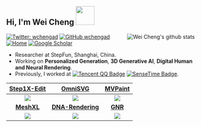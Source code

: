 
<h2> Hi, I'm Wei Cheng <img src="https://media.giphy.com/media/mGcNjsfWAjY5AEZNw6/giphy.gif" width="50"></h2>

<a href="#wchengaa-title">
  <img align="right" src="https://github-readme-stats.vercel.app/api?username=wchengad&show_icons=true&include_all_commits=true&theme=buefy&hide_border=true" alt="Wei Cheng's github stats" />
</a>


[![Twitter: wchengad](https://img.shields.io/twitter/follow/wchengad?style=social)](https://twitter.com/wchengad)
[![GitHub wchengad](https://img.shields.io/github/followers/wchengad?label=follow&style=social)](https://github.com/wchengad)
[![Home](https://img.shields.io/badge/Home%20Page-ceb15a?labelColor=ceb15a&logo=homeadvisor&logoColor=white)](https://wchengad.github.io/)
[![Google Scholar](https://img.shields.io/badge/Google%20Scholar-4285F4?logo=google-scholar&logoColor=white)](https://scholar.google.com.hk/citations?user=OC8eBkYAAAAJ&hl=en)

- Researcher at StepFun, Shanghai, China.
- Working on **Personalized Generation**, **3D Generative AI**, **Digital Human and Neural Rendering**.
- Previously, I worked at [![Tencent QQ Badge](https://img.shields.io/badge/Tencent-1EBAFC?logo=tencentqq&logoColor=fff&style=for-the-badge)](https://www.tencent.com/en-us/) [![SenseTime Badge](https://img.shields.io/badge/SeneseTime-red?logo=apachesuperset&logoColor=fff&style=for-the-badge)](https://www.sensetime.com/en).

| [**Step1X-Edit**](https://github.com/stepfun-ai/Step1X-Edit) | [**OmniSVG**](https://omnisvg.github.io/) | [**MVPaint**](https://mvpaint.github.io/) |
| :--------------------------------------------------------------------------------------------------------------: | :--------------------------------------------------------------------------------------------------------------: | :--------------------------------------------------------------------------------------------------------------: |
| <image src="./assets/Step1X-Edit.gif" /> | <image src="./assets/OmniSVG.gif" /> | <image src="https://github.com/user-attachments/assets/fe4dbac2-10fa-4183-8276-81a1b5c65811" /> |
| [**MeshXL**](https://github.com/OpenMeshLab/MeshXL) | [**DNA-Rendering**](https://dna-rendering.github.io/) | [**GNR**](https://github.com/generalizable-neural-performer/gnr) |
| <image src="https://github.com/user-attachments/assets/4833026d-bde4-4cf6-9681-1904ede2f87e" /> | <image src="https://github.com/user-attachments/assets/cba869f4-2c28-432d-a459-f9531b4ab08b" /> | <image src="https://github.com/user-attachments/assets/6e776475-c5a3-42a5-8a61-e28c5bccaed5" /> |
